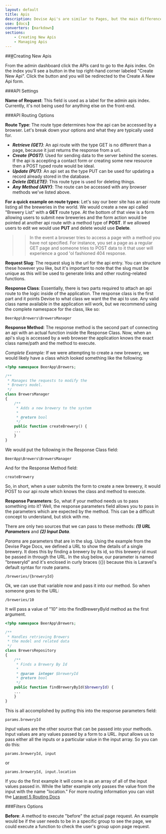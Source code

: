 ```yaml
---
layout: default
title: Apis
description: Devise Api's are similar to Pages, but the main difference are the options for method type. APIs are how you get data INTO your application's classes (and from there database, email, tweet, whatever). While Pages are limited to the GET method, Apis can be set as GET, POST, PUT, DELETE or ANY. Apis are intended to handle retrieving and/or processing data whereas Pages are meant to simply render a view.
use: [docs]
converters: [markdown]
sections:
    - Creating New Apis
    - Managing Apis
---
```


##<a name="creating-new-apis" class="ia"></a>[#](#creating-new-apis)Creating New Apis

From the admin dashboard click the APIs card to go to the Apis index. On the index you'll see a button in the top right-hand corner labeled "Create New Api". Click the button and you will be redirected to the Create A New Api form.

###API Settings

 **Name of Request**: This field is used as a label for the admin apis index. Currently, it's not being used for anything else on the front-end.



###API Routing Options

**Route Type**: The route type determines how the api can be accessed by a browser. Let's break down your options and what they are typically used for.

  - **_Retrieve (GET)_**: An api route with the type GET is no different than a page, because it just returns the response from a url.
  - **_Create (POST)_**: Used for sending data to the server behind the scenes. If the api is accepting a contact form or creating some new resource then a POST typed route would be ideal.
  - **_Update (PUT)_**: An api set as the type PUT can be used for updating a record already stored in the database.
  - **_Delete (DELETE)_**: This route type is used for deleting things.
  - **_Any Method (ANY)_**: The route can be accessed with any browser methods we've listed above.

**For a quick example on route types**: Let's say our beer site has an api route listing all the breweries in the world. We would create a new api called "Brewery List" with a **GET** route type. At the bottom of that view is a form allowing users to submit new breweries and the form action would be pointed at another api route with a method type of **POST**. If we allowed users to edit we would use **PUT** and delete would use **Delete**.

>> In the event a browser tries to access a page with a method you have not specified. For instance, you set a page as a regular GET page and someone tries to POST data to it that user will experience a good 'ol fashioned 404 response.



**Request Slug**: The request slug is the url for the api entry. You can structure these however you like, but it's important to note that the slug must be unique as this will be used to generate links and other routing-related functions.



**Response Class**: Essentially, there is two parts required to attach an api route to the logic inside of the application. The response class is the first part and it points Devise to what class we want the the api to use. Any valid class name available in the application will work, but we recommend using the complete namespace for the class, like so:

```
BeerApp\Brewers\BrewersManager
```



**Response Method**: The response method is the second part of connecting an api with an actual function inside the Response Class. Now, when an api's slug is accessed by a web browser the application knows the exact class name/path and the method to execute.


*Complete Example:* If we were attempting to create a new brewery, we would likely have a class which looked something like the following:

```php
<?php namespace BeerApp\Brewers;

/**
 * Manages the requests to modify the
 * Brewers model.
 */
class BrewersManager
{
    /**
     * Adds a new brewery to the system
     *
     * @return bool
     */
    public function createBrewery() {
	...
    }
}
```

We would put the following in the Response Class field:

```
BeerApp\Brewers\BrewersManager
```

And for the Response Method field:

```
createBrewery
```

So, in short, when a user submits the form to create a new brewery, it would POST to our api route which knows the class and method to execute.



**Response Parameters**: So, what if your method needs us to pass something into it? Well, the response parameters field allows you to pass in the parameters which are expected by the method. This can be a difficult concept to understand, but stick with me.

There are only two sources that we can pass to these methods: **_(1) URL Parameters_** and **_(2) Input Data_**.

*Params* are parameters that are in the slug. Using the example from the Devise Page Docs, we defined a URL to show the details of a single brewery. It does this by finding a brewery by its id, so this brewery id must be passed in through the URL. In the slug below, our parameter is named "breweryId" and it's enclosed in curly braces ({}) because this is Laravel's default syntax for route params.

```
/breweries/{breweryId}
```

Ok, we can use that variable now and pass it into our method. So when someone goes to the URL:

```
/breweries/10
```

It will pass a value of "10" into the findBreweryById method as the first argument.

```php
<?php namespace BeerApp\Brewers;

/**
 * Handles retrieving Brewers
 * the model and related data
 */
class BrewersRepository
{
    /**
     * Finds a Brewery By Id
     *
     * @param  integer $breweryId
     * @return bool
     */
    public function findBreweryById($breweryId) {
    ...
    }
}
```

This is all accomplished by putting this into the response parameters field:

```
params.breweryId
```

*Input* values are the other source that can be passed into your methods. Input values are any values passed by a form to a URL. *Input* allows us to pass either all the inputs or a particular value in the input array. So you can do this:

```
params.breweryId, input
```

or

```
params.breweryId, input.location
```

If you do the first example it will come in as an array of all of the input values passed in. While the latter example only passes the value from the input with the name "location." For more routing information you can visit the [Laravel 5 Routing Docs](http://laravel.com/docs/5.0/routing)



###Filters Options

**Before**: A method to execute "before" the actual page request. An example would be if the user needs to be in a specific group to see the page, we could execute a function to check the user's group upon page request.